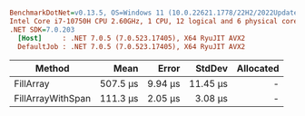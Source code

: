 ``` ini

BenchmarkDotNet=v0.13.5, OS=Windows 11 (10.0.22621.1778/22H2/2022Update/SunValley2)
Intel Core i7-10750H CPU 2.60GHz, 1 CPU, 12 logical and 6 physical cores
.NET SDK=7.0.203
  [Host]     : .NET 7.0.5 (7.0.523.17405), X64 RyuJIT AVX2
  DefaultJob : .NET 7.0.5 (7.0.523.17405), X64 RyuJIT AVX2


```
|            Method |     Mean |   Error |   StdDev | Allocated |
|------------------ |---------:|--------:|---------:|----------:|
|         FillArray | 507.5 μs | 9.94 μs | 11.45 μs |         - |
| FillArrayWithSpan | 111.3 μs | 2.05 μs |  3.08 μs |         - |
